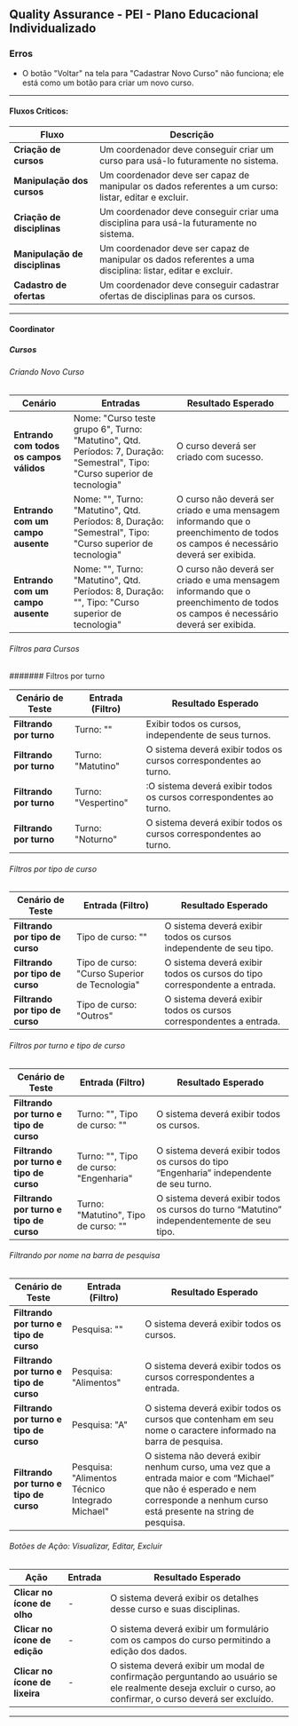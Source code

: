 ## Quality Assurance - PEI - Plano Educacional Individualizado

### Erros
- O botão "Voltar" na tela para "Cadastrar Novo Curso" não funciona; ele está como um botão para criar um novo curso.

---

#### Fluxos Críticos:

| Fluxo                        | Descrição                                                                                  |
|-------------------------------|--------------------------------------------------------------------------------------------|
| **Criação de cursos**          | Um coordenador deve conseguir criar um curso para usá-lo futuramente no sistema.            |
| **Manipulação dos cursos**     | Um coordenador deve ser capaz de manipular os dados referentes a um curso: listar, editar e excluir. |
| **Criação de disciplinas**     | Um coordenador deve conseguir criar uma disciplina para usá-la futuramente no sistema.      |
| **Manipulação de disciplinas** | Um coordenador deve ser capaz de manipular os dados referentes a uma disciplina: listar, editar e excluir. |
| **Cadastro de ofertas**        | Um coordenador deve conseguir cadastrar ofertas de disciplinas para os cursos.             |

---

#### Coordinator

##### Cursos

###### Criando Novo Curso

| Cenário                           | Entradas                                                                              | Resultado Esperado                                                                 |
|-----------------------------------|--------------------------------------------------------------------------------------|------------------------------------------------------------------------------------|
| **Entrando com todos os campos válidos** | Nome: "Curso teste grupo 6", Turno: "Matutino", Qtd. Períodos: 7, Duração: "Semestral", Tipo: "Curso superior de tecnologia" | O curso deverá ser criado com sucesso.                                             |
| **Entrando com um campo ausente**  | Nome: "", Turno: "Matutino", Qtd. Períodos: 8, Duração: "Semestral", Tipo: "Curso superior de tecnologia" | O curso não deverá ser criado e uma mensagem informando que o preenchimento de todos os campos é necessário deverá ser exibida. |
| **Entrando com um campo ausente**  | Nome: "", Turno: "Matutino", Qtd. Períodos: 8, Duração: "", Tipo: "Curso superior de tecnologia" | O curso não deverá ser criado e uma mensagem informando que o preenchimento de todos os campos é necessário deverá ser exibida. |

###### Filtros para Cursos

####### Filtros por turno

| Cenário de Teste                          | Entrada (Filtro)                    | Resultado Esperado                                                                 |
|-------------------------------------------|-------------------------------------|---------------------------------------------------------------------------------------------|
| **Filtrando por turno**                   | Turno: ""                           | Exibir todos os cursos, independente de seus turnos. |
| **Filtrando por turno**                   | Turno: "Matutino"                           |  O sistema deverá exibir todos os cursos correspondentes ao turno. |
| **Filtrando por turno**                   | Turno: "Vespertino"                           | :O sistema deverá exibir todos os cursos correspondentes ao turno. |
| **Filtrando por turno**                   | Turno: "Noturno"                           | O sistema deverá exibir todos os cursos correspondentes ao turno. |


###### Filtros por tipo de curso

| Cenário de Teste                          | Entrada (Filtro)                    | Resultado Esperado                                                                 |
|-------------------------------------------|-------------------------------------|---------------------------------------------------------------------------------------------|
| **Filtrando por tipo de curso**           | Tipo de curso: ""                   | O sistema deverá exibir todos os cursos independente de seu tipo.|
| **Filtrando por tipo de curso**           | Tipo de curso: "Curso Superior de Tecnologia"   |  O sistema deverá exibir todos os cursos do tipo correspondente a entrada.|
| **Filtrando por tipo de curso**           | Tipo de curso: "Outros"                   | O sistema deverá exibir todos os cursos correspondentes a entrada. |


###### Filtros por turno e tipo de curso

| Cenário de Teste                          | Entrada (Filtro)                    | Resultado Esperado                                                                 |
|-------------------------------------------|-------------------------------------|---------------------------------------------------------------------------------------------|
| **Filtrando por turno e tipo de curso**   | Turno: "", Tipo de curso: "" | O sistema deverá exibir todos os cursos. |
| **Filtrando por turno e tipo de curso**   | Turno: "", Tipo de curso: "Engenharia" | O sistema deverá exibir todos os cursos do tipo “Engenharia” independente de seu turno. |
| **Filtrando por turno e tipo de curso**   | Turno: "Matutino", Tipo de curso: "" | O sistema deverá exibir todos os cursos do turno “Matutino” independentemente de seu tipo. |


###### Filtrando por nome na barra de pesquisa

| Cenário de Teste                          | Entrada (Filtro)                    | Resultado Esperado                                                                 |
|-------------------------------------------|-------------------------------------|---------------------------------------------------------------------------------------------|
| **Filtrando por turno e tipo de curso**   | Pesquisa: "" | O sistema deverá exibir todos os cursos. |
| **Filtrando por turno e tipo de curso**   | Pesquisa: "Alimentos" | O sistema deverá exibir todos os cursos correspondentes a entrada. |
| **Filtrando por turno e tipo de curso**   | Pesquisa: "A"  | O sistema deverá exibir todos os cursos que contenham em seu nome o caractere informado na barra de pesquisa. |
| **Filtrando por turno e tipo de curso**   | Pesquisa: "Alimentos Técnico Integrado Michael"  |  O sistema não deverá exibir nenhum curso, uma vez que a entrada maior e com “Michael” que não é esperado e nem corresponde a nenhum curso está presente na string de pesquisa. |

###### Botões de Ação: Visualizar, Editar, Excluir

| Ação                                     | Entrada                          | Resultado Esperado                                                                         |
|------------------------------------------|----------------------------------|---------------------------------------------------------------------------------------------------|
| **Clicar no ícone de olho**              | -                                | O sistema deverá exibir os detalhes desse curso e suas disciplinas.                              |
| **Clicar no ícone de edição**            | -                                | O sistema deverá exibir um formulário com os campos do curso permitindo a edição dos dados.      |
| **Clicar no ícone de lixeira**           | -                                | O sistema deverá exibir um modal de confirmação perguntando ao usuário se ele realmente deseja excluir o curso, ao confirmar, o curso deverá ser excluído. |

---


